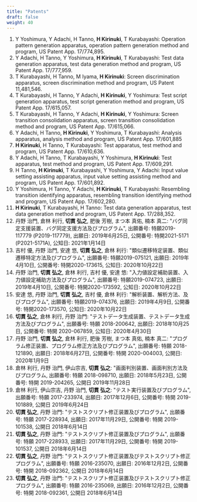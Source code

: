```yaml
---
title: "Patents"
draft: false
weight: 40
---
```


1. Y Yoshimura, Y Adachi, H Tanno, **H Kirinuki**, T Kurabayashi: Operation pattern generation apparatus, operation pattern generation method and program, US Patent App. 17/774,895.
1. Y Adachi, H Tanno, Y Yoshimura, **H Kirinuki**, T Kurabayashi: Test data generation apparatus, test data generation method and program, US Patent App. 17/777,959.
1. T Kurabayashi, H Tanno, M Iyama, **H Kirinuki**: Screen discrimination apparatus, screen discrimination method and program, US Patent 11,481,546.
1. T Kurabayashi, H Tanno, Y Adachi, **H Kirinuki**, Y Yoshimura: Test script generation apparatus, test script generation method and program, US Patent App. 17/615,057.
1. T Kurabayashi, H Tanno, Y Adachi, **H Kirinuki**, Y Yoshimura: Screen transition consolidation apparatus, screen transition consolidation method and program, US Patent App. 17/615,066.
1. Y Adachi, H Tanno, **H Kirinuki**, Y Yoshimura, T Kurabayashi: Analysis apparatus, analysis method and program, US Patent App. 17/601,885
1. **H Kirinuki**, H Tanno, T Kurabayashi: Test apparatus, test method and program, US Patent App. 17/610,636.
1. Y Adachi, H Tanno, T Kurabayashi, Y Yoshimura, **H Kirinuki**: Test apparatus, test method and program, US Patent App. 17/609,291.
1. H Tanno, **H Kirinuki**, T Kurabayashi, Y Yoshimura, Y Adachi: Input value setting assisting apparatus, input value setting assisting method and program, US Patent App. 17/601,892.
1. Y Yoshimura, H Tanno, Y Adachi, **H Kirinuki**, T Kurabayashi: Resembling transition identifying apparatus, resembling transition identifying method and program, US Patent App. 17/602,280.
1. **H Kirinuki**, T Kurabayashi, H Tanno: Test data generation apparatus, test data generation method and program, US Patent App. 17/288,352.
1. 丹野 治門, 倉林 利行, **切貫 弘之**, 肥後 芳樹, まつ本 真佑, 楠本 真二: "バグ同定支援装置、バグ同定支援方法及びプログラム", 出願番号: 特願2019-117779 (P2019-117779), 出願日: 2019年6月25日, 公開番号: 特開2021-5171 (P2021-5171A), 公知日: 2021年1月14日
1. 吉村 優, 丹野 治門, 安達 悠, **切貫 弘之**, 倉林 利行: "類似遷移特定装置、類似遷移特定方法及びプログラム", 出願番号: 特願2019-075121, 出願日: 2019年4月10日, 公開番号: 特開2020-173615, 公知日: 2020年10月22日
1. 丹野 治門, **切貫 弘之**, 倉林 利行, 吉村 優, 安達 悠: "入力値設定補助装置、入力値設定補助方法及びプログラム", 出願番号: 特願2019-074723, 出願日: 2019年4月10日, 公開番号: 特開2020-173592, 公知日: 2020年10月22日
1. 安達 悠, 丹野 治門, **切貫 弘之**, 吉村 優, 倉林 利行: "解析装置、解析方法、及びプログラム", 出願番号: 特願2019-074376, 出願日: 2019年4月9日, 公開番号: 特開2020-173570, 公知日: 2020年10月22日
1. **切貫 弘之**, 倉林 利行, 丹野 治門: "テストデータ生成装置、テストデータ生成方法及びプログラム", 出願番号: 特願 2018-200642, 出願日: 2018年10月25日, 公開番号: 特開 2020-067859, 公知日: 2020年4月30日
1. 丹野 治門, **切貫 弘之**, 倉林 利行, 肥後 芳樹, まつ本 真佑, 楠本 真二: "プログラム修正装置、プログラム修正方法及びプログラム", 出願番号: 特願 2018-121890, 出願日: 2018年6月27日, 公開番号: 特開 2020-004003, 公開日: 2020年1月9日
1. 倉林 利行, 丹野 治門, 伊山宗吉, **切貫 弘之**: "画面判別装置、画面判別方法及びプログラム, 出願番号: 特願 2018-098710, 出願日: 2018年5月23日, 公開番号: 特開 2019-204265, 公開日 2019年11月28日
1. 倉林 利行, 伊山宗吉, 丹野 治門, **切貫 弘之**: "テスト実行装置及びプログラム", 出願番号: 特願 2017-233974, 出願日: 2017年12月6日, 公開番号: 特開 2019-101889, 公開日 2019年6月24日
1. **切貫 弘之**, 丹野 治門: "テストスクリプト修正装置及びプログラム", 出願番号: 特願 2017-228934, 出願日: 2017年11月29日, 公開番号: 特開 2019-101538, 公開日 2018年6月14日
1. **切貫 弘之**, 丹野 治門: "テストスクリプト修正装置及びプログラム", 出願番号: 特願 2017-228933, 出願日: 2017年11月29日, 公開番号: 特開 2019-101537, 公開日 2018年6月14日
1. **切貫 弘之**, 丹野 治門: "テストスクリプト修正装置及びテストスクリプト修正プログラム", 出願番号: 特願 2016-235070, 出願日: 2016年12月2日, 公開番号: 特開 2018-092362, 公開日 2018年6月14日
1. **切貫 弘之**, 丹野 治門: "テストスクリプト修正装置及びテストスクリプト修正プログラム", 出願番号: 特願 2016-235069, 出願日: 2016年12月2日, 公開番号: 特開 2018-092361, 公開日 2018年6月14日
